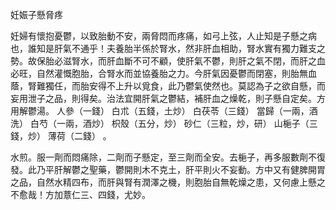 妊娠子懸脅疼

妊婦有懷抱憂鬱，以致胎動不安，兩脅悶而疼痛，如弓上弦，人止知是子懸之病也，誰知是肝氣不通乎！夫養胎半係於腎水，然非肝血相助，腎水實有獨力難支之勢。故保胎必滋腎水，而肝血斷不可不顧，使肝氣不鬱，則肝之氣不閉，而肝之血必旺，自然灌慨胞胎，合腎水而並協養胎之力。今肝氣因憂鬱而閉塞，則胎無血蔭，腎難獨任，而胎安得不上升以覓食，此乃鬱氣使然也。莫認為子之欲自懸，而妄用泄子之品，則得矣。治法宜開肝氣之鬱結，補肝血之燥乾，則子懸自定矣。方用解鬱湯。 人參（一錢） 白朮（五錢，土炒） 白茯苓（三錢） 當歸（一兩，酒洗） 白芍（一兩，酒炒） 枳殼（五分，炒） 砂仁（三粒，炒，研） 山梔子（三錢，炒） 薄荷（二錢） 。

水煎。服一劑而悶痛除，二劑而子懸定，至三劑而全安。去梔子，再多服數劑不復發。此乃平肝解鬱之聖藥，鬱開則木不克土，肝平則火不妄動。方中又有健脾開胃之品，自然水精四布，而肝與腎有潤澤之機，則胞胎自無乾燥之患，又何慮上懸之不愈哉！方加薏仁三、四錢，尤妙。 

